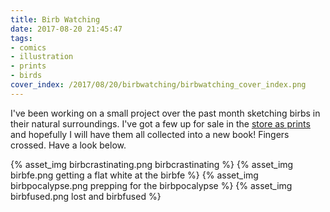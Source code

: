 ```yaml
---
title: Birb Watching
date: 2017-08-20 21:45:47
tags:
- comics
- illustration
- prints
- birds
cover_index: /2017/08/20/birbwatching/birbwatching_cover_index.png
---
```

I've been working on a small project over the past month sketching birbs in their natural surroundings. I've got a few up for sale in the [store as prints](http://store.madmacaques.com/item/birb-prints) and hopefully I will have them all collected into a new book! Fingers crossed. Have a look below.

{% asset_img birbcrastinating.png birbcrastinating %}
{% asset_img birbfe.png getting a flat white at the birbfe %}
{% asset_img birbpocalypse.png prepping for the birbpocalypse %}
{% asset_img birbfused.png lost and birbfused %}

